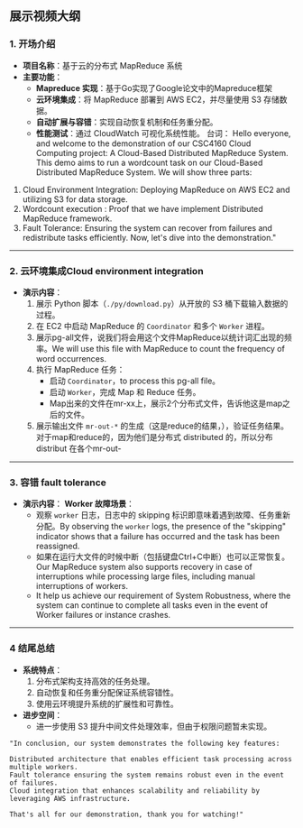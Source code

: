 ## **展示视频大纲**

### **1. 开场介绍**
- **项目名称**：基于云的分布式 MapReduce 系统  
- **主要功能**：
  - **Mapreduce 实现**：基于Go实现了Google论文中的Mapreduce框架
  - **云环境集成**：将 MapReduce 部署到 AWS EC2，并尽量使用 S3 存储数据。
  - **自动扩展与容错**：实现自动恢复机制和任务重分配。
  - **性能测试**：通过 CloudWatch 可视化系统性能。
台词：
Hello everyone, and welcome to the demonstration of our CSC4160 Cloud Computing project: A Cloud-Based Distributed MapReduce System.
This demo aims to run a wordcount task on our Cloud-Based Distributed MapReduce System.
We will show three parts:
1. Cloud Environment Integration: Deploying MapReduce on AWS EC2 and utilizing S3 for data storage.
2. Wordcount execution : Proof that we have implement Distributed MapReduce framework.
3. Fault Tolerance: Ensuring the system can recover from failures and redistribute tasks efficiently.
Now, let's dive into the demonstration."


---

### **2. 云环境集成**Cloud environment integration
- **演示内容**：
  1. 展示 Python 脚本（`./py/download.py`）从开放的 S3 桶下载输入数据的过程。   
  2. 在 EC2 中启动 MapReduce 的 `Coordinator` 和多个 `Worker` 进程。
  3. 展示pg-all文件，说我们将会用这个文件MapReduce以统计词汇出现的频率。We will use this file with MapReduce to count the frequency of word occurrences.
  4. 执行 MapReduce 任务：
     - 启动 `Coordinator`，to process this pg-all file。
     - 启动 `Worker`，完成 Map 和 Reduce 任务。
     - Map出来的文件在mr-xx上，展示2个分布式文件，告诉他这是map之后的文件。
  5. 展示输出文件 `mr-out-*` 的生成（这是reduce的结果，），验证任务结果。
     对于map和reduce的，因为他们是分布式 distributed 的，所以分布 distribut 在各个mr-out-

---

### **3. 容错** fault tolerance
- **演示内容**：
  **Worker 故障场景**：
     - 观察 `worker` 日志，日志中的 skipping 标识即意味着遇到故障、任务重新分配。By observing the `worker` logs, the presence of the "skipping" indicator shows that a failure has occurred and the task has been reassigned.
     - 如果在运行大文件的时候中断（包括键盘Ctrl+C中断）也可以正常恢复。Our MapReduce system also supports recovery in case of interruptions while processing large files, including manual interruptions of workers.
     - It help us achieve our requirement of System Robustness, where the system can continue to complete all tasks even in the event of Worker failures or instance crashes.

---

### **4 结尾总结**
- **系统特点**：
  1. 分布式架构支持高效的任务处理。
  2. 自动恢复和任务重分配保证系统容错性。
  3. 使用云环境提升系统的扩展性和可靠性。
- **进步空间**：
  - 进一步使用 S3 提升中间文件处理效率，但由于权限问题暂未实现。

```
"In conclusion, our system demonstrates the following key features:

Distributed architecture that enables efficient task processing across multiple workers.
Fault tolerance ensuring the system remains robust even in the event of failures.
Cloud integration that enhances scalability and reliability by leveraging AWS infrastructure.

That's all for our demonstration, thank you for watching!"
```

